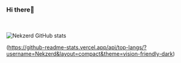### Hi there👋 
<br><br>
![Nekzerd GitHub stats](https://github-readme-stats.vercel.app/api?username=Nekzerd&show_icons=true&theme=vision-friendly-dark)

(https://github-readme-stats.vercel.app/api/top-langs/?username=Nekzerd&layout=compact&theme=vision-friendly-dark) 
